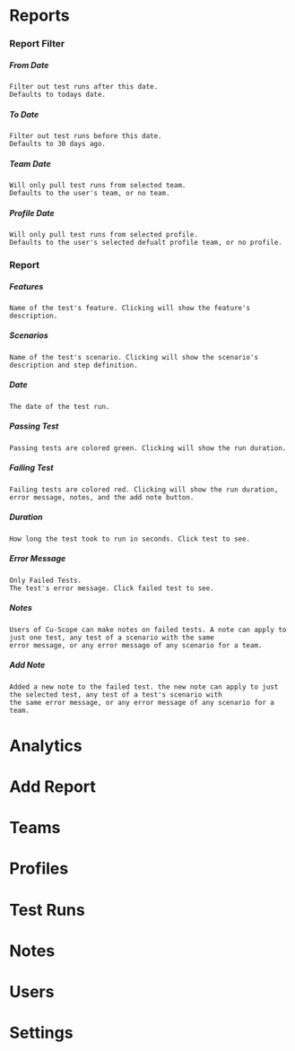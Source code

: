 # Reports

### Report Filter
  ##### From Date
    Filter out test runs after this date. 
    Defaults to todays date.  
  ##### To Date
    Filter out test runs before this date.
    Defaults to 30 days ago.
  ##### Team Date
    Will only pull test runs from selected team.
    Defaults to the user's team, or no team.
  ##### Profile Date
    Will only pull test runs from selected profile.
    Defaults to the user's selected defualt profile team, or no profile.

### Report
  ##### Features
    Name of the test's feature. Clicking will show the feature's description.
  ##### Scenarios
    Name of the test's scenario. Clicking will show the scenario's description and step definition.
  ##### Date
    The date of the test run.
  ##### Passing Test
    Passing tests are colored green. Clicking will show the run duration. 
  ##### Failing Test
    Failing tests are colored red. Clicking will show the run duration, error message, notes, and the add note button.
  ##### Duration
    How long the test took to run in seconds. Click test to see.
  ##### Error Message
    Only Failed Tests.
    The test's error message. Click failed test to see.
  ##### Notes
    Users of Cu-Scope can make notes on failed tests. A note can apply to just one test, any test of a scenario with the same
    error message, or any error message of any scenario for a team.
  ##### Add Note
    Added a new note to the failed test. the new note can apply to just the selected test, any test of a test's scenario with
    the same error message, or any error message of any scenario for a team.


# Analytics
# Add Report
# Teams
# Profiles
# Test Runs
# Notes
# Users
# Settings
